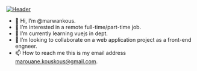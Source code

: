 [![Header](https://imgur.com/0Q1LsCe.png "Header")](https://some-url.dev/)

- 👋 Hi, I’m @marwankous.
- 👀 I’m interested in a remote full-time/part-time job.
- 🌱 I’m currently learning vuejs in dept.
- 💞️ I’m looking to collaborate on a web application project as a front-end engneer.
- 📫 How to reach me this is my email address marouane.kouskous@gmail.com.

<!---
marwankous/marwankous is a ✨ special ✨ repository because its `README.md` (this file) appears on your GitHub profile.
You can click the Preview link to take a look at your changes.
--->
